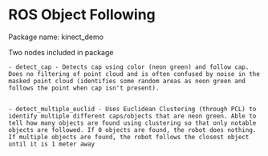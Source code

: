 # ROS Object Following
Package name: kinect_demo

Two nodes included in package

    - detect_cap - Detects cap using color (neon green) and follow cap. Does no filtering of point cloud and is often confused by noise in the masked point cloud (identifies some random areas as neon green and follows the point when cap isn't present). 


    - detect_multiple_euclid - Uses Euclidean Clustering (through PCL) to identify multiple different caps/objects that are neon green. Able to tell how many objects are found using clustering so that only notable objects are followed. If 0 objects are found, the robot does nothing. If multiple objects are found, the robot follows the closest object until it is 1 meter away
